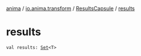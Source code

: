 [anima](../../index.md) / [io.anima.transform](../index.md) / [ResultsCapsule](index.md) / [results](./results.md)

# results

`val results: `[`Set`](https://kotlinlang.org/api/latest/jvm/stdlib/kotlin.collections/-set/index.html)`<T>`